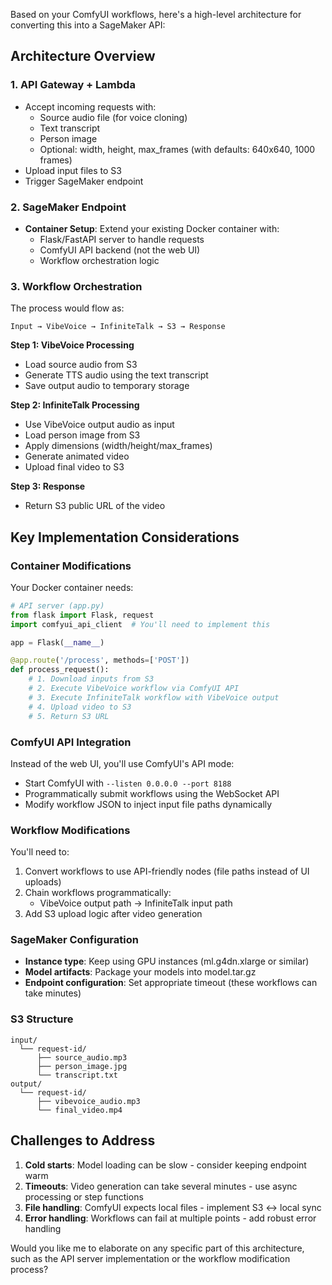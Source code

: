 Based on your ComfyUI workflows, here's a high-level architecture for converting this into a SageMaker API:

## Architecture Overview

### 1. **API Gateway + Lambda**
- Accept incoming requests with:
  - Source audio file (for voice cloning)
  - Text transcript
  - Person image
  - Optional: width, height, max_frames (with defaults: 640x640, 1000 frames)
- Upload input files to S3
- Trigger SageMaker endpoint

### 2. **SageMaker Endpoint**
- **Container Setup**: Extend your existing Docker container with:
  - Flask/FastAPI server to handle requests
  - ComfyUI API backend (not the web UI)
  - Workflow orchestration logic

### 3. **Workflow Orchestration**

The process would flow as:

```
Input → VibeVoice → InfiniteTalk → S3 → Response
```

**Step 1: VibeVoice Processing**
- Load source audio from S3
- Generate TTS audio using the text transcript
- Save output audio to temporary storage

**Step 2: InfiniteTalk Processing**
- Use VibeVoice output audio as input
- Load person image from S3
- Apply dimensions (width/height/max_frames)
- Generate animated video
- Upload final video to S3

**Step 3: Response**
- Return S3 public URL of the video

## Key Implementation Considerations

### Container Modifications
Your Docker container needs:
```python
# API server (app.py)
from flask import Flask, request
import comfyui_api_client  # You'll need to implement this

app = Flask(__name__)

@app.route('/process', methods=['POST'])
def process_request():
    # 1. Download inputs from S3
    # 2. Execute VibeVoice workflow via ComfyUI API
    # 3. Execute InfiniteTalk workflow with VibeVoice output
    # 4. Upload video to S3
    # 5. Return S3 URL
```

### ComfyUI API Integration
Instead of the web UI, you'll use ComfyUI's API mode:
- Start ComfyUI with `--listen 0.0.0.0 --port 8188`
- Programmatically submit workflows using the WebSocket API
- Modify workflow JSON to inject input file paths dynamically

### Workflow Modifications
You'll need to:
1. Convert workflows to use API-friendly nodes (file paths instead of UI uploads)
2. Chain workflows programmatically:
   - VibeVoice output path → InfiniteTalk input path
3. Add S3 upload logic after video generation

### SageMaker Configuration
- **Instance type**: Keep using GPU instances (ml.g4dn.xlarge or similar)
- **Model artifacts**: Package your models into model.tar.gz
- **Endpoint configuration**: Set appropriate timeout (these workflows can take minutes)

### S3 Structure
```
input/
  └── request-id/
      ├── source_audio.mp3
      ├── person_image.jpg
      └── transcript.txt
output/
  └── request-id/
      ├── vibevoice_audio.mp3
      └── final_video.mp4
```

## Challenges to Address

1. **Cold starts**: Model loading can be slow - consider keeping endpoint warm
2. **Timeouts**: Video generation can take several minutes - use async processing or step functions
3. **File handling**: ComfyUI expects local files - implement S3 ↔ local sync
4. **Error handling**: Workflows can fail at multiple points - add robust error handling

Would you like me to elaborate on any specific part of this architecture, such as the API server implementation or the workflow modification process?
